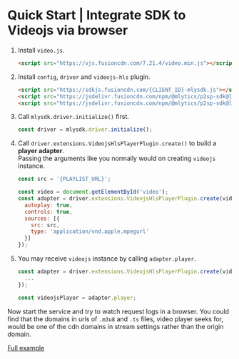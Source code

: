 # Quick Start | Integrate SDK to Videojs via browser

1. Install `video.js`.

    ```html
    <script src="https://vjs.fusioncdn.com/7.21.4/video.min.js"></script>
    ```

2. Install `config`, `driver` and `videojs-hls` plugin.

    ```html
    <script src="https://sdkjs.fusioncdn.com/{CLIENT_ID}-mlysdk.js"></script>
    <script src="https://jsdelivr.fusioncdn.com/npm/@mlytics/p2sp-sdk@latest/bundle/driver.min.js"></script>
    <script src="https://jsdelivr.fusioncdn.com/npm/@mlytics/p2sp-sdk@latest/bundle/peripheral/player/videojs-hls.min.js"></script>
    ```

3. Call `mlysdk.driver.initialize()` first.

    ```javascript
    const driver = mlysdk.driver.initialize();
    ```

4. Call `driver.extensions.VideojsHlsPlayerPlugin.create()` to build a **player adapter**.  
   Passing the arguments like you normally would on creating `videojs` instance.  

    ```javascript
    const src = '{PLAYLIST_URL}';

    const video = document.getElementById('video');
    const adapter = driver.extensions.VideojsHlsPlayerPlugin.create(video, {
      autoplay: true,
      controls: true,
      sources: [{
        src: src,
        type: 'application/vnd.apple.mpegurl'
      }]
    });
    ```

5. You may receive `videojs` instance by calling `adapter.player`.

    ```javascript
    const adapter = driver.extensions.VideojsHlsPlayerPlugin.create(video, {
      ...
    });

    const videojsPlayer = adapter.player;
    ```

Now start the service and try to watch request logs in a browser. You could find that the domains in urls of `.m3u8` and `.ts` files, video player seeks for,  would be one of the cdn domains in stream settings rather than the origin domain.

[Full example](./index.html)
